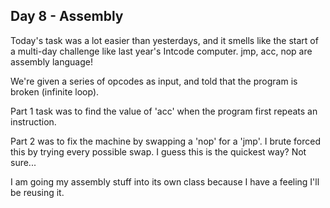 Day 8 - Assembly
----

Today's task was a lot easier than yesterdays, and it smells like the start of a multi-day challenge like last year's Intcode computer. jmp, acc, nop are assembly language!

We're given a series of opcodes as input, and told that the program is broken (infinite loop).

Part 1 task was to find the value of 'acc' when the program first repeats an instruction.

Part 2 was to fix the machine by swapping a 'nop' for a 'jmp'. I brute forced this by trying every possible swap. I guess this is the quickest way? Not sure...

I am going my assembly stuff into its own class because I have a feeling I'll be reusing it.
